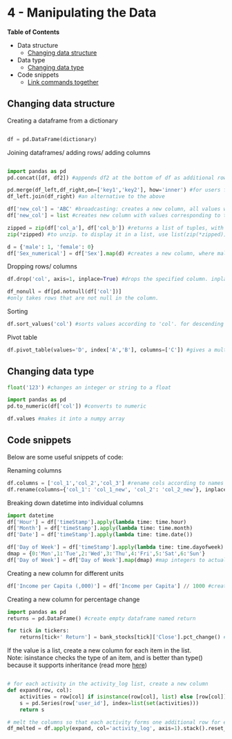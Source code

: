 
# 4 - Manipulating the Data

__Table of Contents__
 * Data structure
    - [Changing data structure](#structure)
 * Data type
    - [Changing data type](#type)
 * Code snippets 
    - [Link commands together](#link)


<a id="structure"></a> 
## Changing data structure

Creating a dataframe from a dictionary

```python

df = pd.DataFrame(dictionary)

```

Joining dataframes/ adding rows/ adding columns
```python

import pandas as pd
pd.concat([df, df2]) #appends df2 at the bottom of df as additional rows. to have labels, include labels as a list to keys. to append as new columns instead of rows, include axis=1 like so: pd.concat([df,df2], axis=1, keys=[tablename1, tablename2])

pd.merge(df_left,df_right,on=['key1','key2'], how='inner') #for users familiar with sql method of merging
df_left.join(df_right) #an alternative to the above

df['new_col'] = 'ABC' #broadcasting: creates a new column, all values will be 'ABC'. 
df['new_col'] = list #creates new column with values corresponding to the list.

zipped = zip(df['col_a'], df['col_b']) #returns a list of tuples, with values from col_a and col_b. to display in a list, use list(zip(df['col_a'], df['col_b']))
zip(*zipped) #to unzip. to display it in a list, use list(zip(*zipped))

d = {'male': 1, 'female': 0}
df['Sex_numerical'] = df['Sex'].map(d) #creates a new column, where male is represented by 1, and female by 0.

```

Dropping rows/ columns
```python
df.drop('col', axis=1, inplace=True) #drops the specified column. inplace=True automatically saves it to df without an additional step, axis=1 sets it as a column instead of row.

df_nonull = df[pd.notnull(df['col'])]
#only takes rows that are not null in the column.

```

Sorting
```python
df.sort_values('col') #sorts values according to 'col'. for descending order, include ascending=False like so: df.sort_values('col', ascending=False) 

```

Pivot table
```python
df.pivot_table(values='D', index['A','B'], columns=['C']) #gives a multi-index by columns A and B; takes C as the list of columns

```

<a id="type"></a> 
## Changing data type

```python
float('123') #changes an integer or string to a float

import pandas as pd
pd.to_numeric(df['col']) #converts to numeric

df.values #makes it into a numpy array

```

<a id="link"></a> 
## Code snippets

Below are some useful snippets of code:

Renaming columns

```python
df.columns = ['col_1','col_2','col_3'] #rename cols according to names in new list
df.rename(columns={'col_1': 'col_1_new', 'col_2': 'col_2_new'}, inplace=True) #rename specific columns - specify old names and new names. inplace=True automatically saves changes to df

```

Breaking down datetime into individual columns

```python
import datetime
df['Hour'] = df['timeStamp'].apply(lambda time: time.hour)
df['Month'] = df['timeStamp'].apply(lambda time: time.month)
df['Date'] = df['timeStamp'].apply(lambda time: time.date())

df['Day of Week'] = df['timeStamp'].apply(lambda time: time.dayofweek) #returns integers
dmap = {0:'Mon',1:'Tue',2:'Wed',3:'Thu',4:'Fri',5:'Sat',6:'Sun'}
df['Day of Week'] = df['Day of Week'].map(dmap) #map integers to actual day using dictionary

```
Creating a new column for different units

```python
df['Income per Capita (,000)'] = df['Income per Capita'] // 1000 #creates a new column in thousands

```

Creating a new column for percentage change

```python
import pandas as pd
returns = pd.DataFrame() #create empty dataframe named return

for tick in tickers:
    returns[tick+' Return'] = bank_stocks[tick]['Close'].pct_change() #creates new column, with the percentage change in Close

```

If the value is a list, create a new column for each item in the list.<br>
Note: isinstance checks the type of an item, and is better than type() because it supports inheritance (read more [here](https://stackoverflow.com/questions/1549801/what-are-the-differences-between-type-and-isinstance))

```python

# for each activity in the activity_log list, create a new column
def expand(row, col):
    activities = row[col] if isinstance(row[col], list) else [row[col]]
    s = pd.Series(row['user_id'], index=list(set(activities)))
    return s

# melt the columns so that each activity forms one additional row for each user
df_melted = df.apply(expand, col='activity_log', axis=1).stack().reset_index()
```